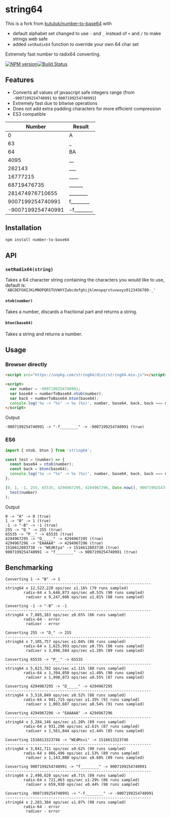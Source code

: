 
# string64
This is a fork from [kutuluk/number-to-base64](https://github.com/kutuluk/number-to-base64) with 
- default alphabet set changed to use `-` and `_` instead of `+` and `/` to make strings web safe
- added `setRadix64` function to override your own 64 char set

Extremely fast number to radix64 converting.

[![NPM version](https://img.shields.io/npm/v/string64.svg?style=flat-square)](https://www.npmjs.com/package/string64)[![Build Status](https://img.shields.io/travis/kwalski/number-to-base64/master.svg?style=flat-square)](https://travis-ci.org/kwalski/number-to-base64)

## Features

- Converts all values of javascript safe integers range (from `-9007199254740991` to `9007199254740991`)
- Extremely fast due to bitwise operations
- Does not add extra padding characters for more efficient compression
- ES3 compatible

Number           | Result
-----------------|------------
0                | A
63               | _
64               | BA
4095             | __
262143           | ___
16777215         | ____
68719476735      | ______
281474976710655  | ________
9007199254740991 | f________
-9007199254740991| -f________

## Installation

```sh
npm install number-to-base64
```

## API

### `setRadix64(string)`
Takes a 64 character string containing the characters you would like to use, default is:
`'ABCDEFGHIJKLMNOPQRSTUVWXYZabcdefghijklmnopqrstuvwxyz0123456789-_'`


#### `ntob(number)`
Takes a number, discards a fractional part and returns a string.

#### `bton(base64)`
Takes a string and returns a number.


## Usage

### Browser directly
```html
<script src="https://unpkg.com/string64/dist/string64.min.js"></script>

<script>
  var number = -9007199254740991;
  var base64 = numberToBase64.ntob(number);
  var back = numberToBase64.bton(base64);
  console.log('%s -> "%s" -> %s (%s)', number, base64, back, back === number);
</script>
```

Output
```
-9007199254740991 -> "-f________" -> -9007199254740991 (true)
```

### ES6
```javascript
import { ntob, bton } from 'string64';

const test = (number) => {
  const base64 = ntob(number);
  const back = bton(base64);
  console.log('%s -> "%s" -> %s (%s)', number, base64, back, back === number);
};

[0, 1, -1, 255, 65535, 4294967295, 4294967296, Date.now(), 9007199254740991].forEach(number =>
  test(number)
);
```

Output
```
0 -> "A" -> 0 (true)
1 -> "B" -> 1 (true)
-1 -> "-B" -> -1 (true)
255 -> "D_" -> 255 (true)
65535 -> "P__" -> 65535 (true)
4294967295 -> "D_____" -> 4294967295 (true)
4294967296 -> "EAAAAA" -> 4294967296 (true)
1516612803738 -> "WEdKtya" -> 1516612803738 (true)
9007199254740991 -> "f________" -> 9007199254740991 (true)
```

## Benchmarking

```
Converting 1 -> "B" -> 1
----------------------------------------------------------------
string64 x 12,522,220 ops/sec ±1.16% (79 runs sampled)
        radix-64 x 5,646,873 ops/sec ±0.53% (90 runs sampled)
         radixer x 9,247,606 ops/sec ±1.01% (88 runs sampled)

Converting -1 -> "-B" -> -1
----------------------------------------------------------------
string64 x 7,085,183 ops/sec ±0.65% (86 runs sampled)
        radix-64 - error
         radixer - error

Converting 255 -> "D_" -> 255
----------------------------------------------------------------
string64 x 7,105,757 ops/sec ±1.04% (86 runs sampled)
        radix-64 x 1,625,993 ops/sec ±0.75% (88 runs sampled)
         radixer x 3,096,584 ops/sec ±1.20% (89 runs sampled)

Converting 65535 -> "P__" -> 65535
----------------------------------------------------------------
string64 x 5,823,782 ops/sec ±1.11% (88 runs sampled)
        radix-64 x 1,394,050 ops/sec ±1.40% (90 runs sampled)
         radixer x 1,998,073 ops/sec ±0.55% (87 runs sampled)

Converting 4294967295 -> "D_____" -> 4294967295
----------------------------------------------------------------
string64 x 3,510,849 ops/sec ±0.52% (88 runs sampled)
        radix-64 x 941,715 ops/sec ±1.35% (91 runs sampled)
         radixer x 1,003,687 ops/sec ±0.54% (91 runs sampled)

Converting 4294967296 -> "EAAAAA" -> 4294967296
----------------------------------------------------------------
string64 x 3,284,146 ops/sec ±1.20% (89 runs sampled)
        radix-64 x 931,296 ops/sec ±2.61% (87 runs sampled)
         radixer x 1,561,844 ops/sec ±1.44% (85 runs sampled)

Converting 1516613323746 -> "WEdMsvi" -> 1516613323746
----------------------------------------------------------------
string64 x 3,041,711 ops/sec ±0.62% (90 runs sampled)
        radix-64 x 866,496 ops/sec ±1.53% (89 runs sampled)
         radixer x 1,143,080 ops/sec ±0.60% (89 runs sampled)

Converting 9007199254740991 -> "f________" -> 9007199254740991
----------------------------------------------------------------
string64 x 2,490,628 ops/sec ±0.71% (89 runs sampled)
        radix-64 x 721,063 ops/sec ±1.29% (86 runs sampled)
         radixer x 659,930 ops/sec ±0.44% (90 runs sampled)

Converting -9007199254740991 -> "-f________" -> -9007199254740991
----------------------------------------------------------------
string64 x 2,283,304 ops/sec ±1.07% (90 runs sampled)
        radix-64 - error
         radixer - error
```

